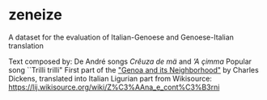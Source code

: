 # zeneize
A dataset for the evaluation of Italian-Genoese and Genoese-Italian translation

Text composed by: De André songs *Crêuza de mä* and *’A çimma* 
Popular song ``Trilli trilli"
First part of the <A HREF="https://www.gutenberg.org/files/650/650-h/650-h.htm#page238">"Genoa and its Neighborhood"</A> by Charles Dickens, translated into Italian
Ligurian part from Wikisource: https://lij.wikisource.org/wiki/Z%C3%AAna_e_cont%C3%B3rni
